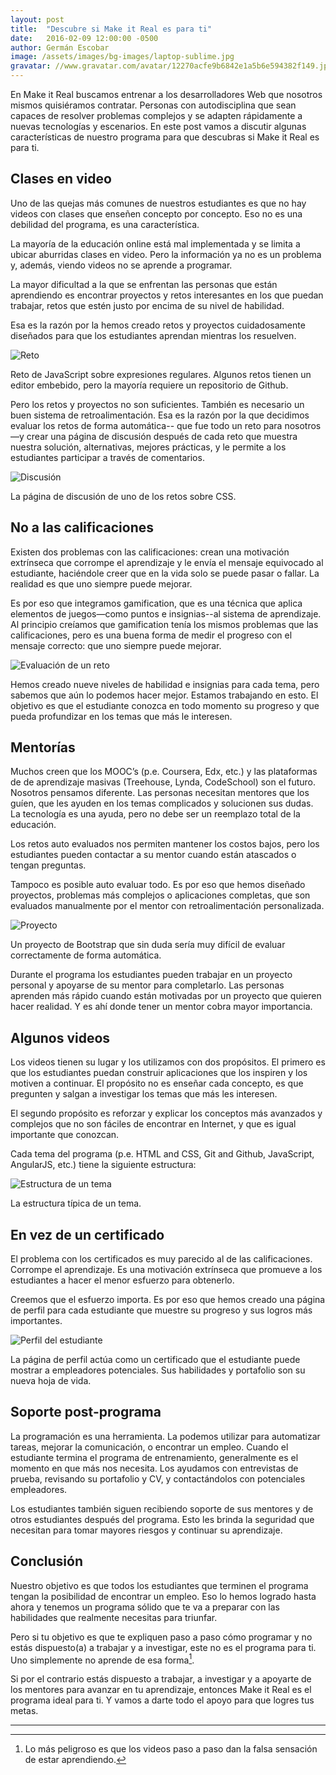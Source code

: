 ```yaml
---
layout: post
title:  "Descubre si Make it Real es para ti"
date:   2016-02-09 12:00:00 -0500
author: Germán Escobar
image: /assets/images/bg-images/laptop-sublime.jpg
gravatar: //www.gravatar.com/avatar/12270acfe9b6842e1a5b6e594382f149.jpg?s=80
---
```


En Make it Real buscamos entrenar a los desarrolladores Web que nosotros mismos quisiéramos contratar. Personas con autodisciplina que sean capaces de resolver problemas complejos y se adapten rápidamente a nuevas tecnologías y escenarios. En este post vamos a discutir algunas características de nuestro programa para que descubras si Make it Real es para ti.

## Clases en video

Uno de las quejas más comunes de nuestros estudiantes es que no hay videos con clases que enseñen concepto por concepto. Eso no es una debilidad del programa, es una característica.

La mayoría de la educación online está mal implementada y se limita a ubicar aburridas clases en video. Pero la información ya no es un problema y, además,  viendo videos no se aprende a programar.

La mayor dificultad a la que se enfrentan las personas que están aprendiendo es encontrar proyectos y retos interesantes en los que puedan trabajar, retos que estén justo por encima de su nivel de habilidad.

Esa es la razón por la hemos creado retos y proyectos cuidadosamente diseñados para que los estudiantes aprendan mientras los resuelven.

<img src="/assets/images/mir-challenge.png" alt="Reto" class="photo border">

<p class="photo-description">Reto de JavaScript sobre expresiones regulares. Algunos retos tienen un editor embebido, pero la mayoría requiere un repositorio de Github.</p>

Pero los retos y proyectos no son suficientes. También es necesario un buen sistema de retroalimentación. Esa es la razón por la que decidimos evaluar los retos de forma automática-- que fue todo un reto para nosotros—y crear una página de discusión después de cada reto que muestra nuestra  solución, alternativas, mejores prácticas, y le permite a los estudiantes participar a través de comentarios.

<img src="/assets/images/mir-discussion.png" alt="Discusión" class="photo border">

<p class="photo-description">La página de discusión de uno de los retos sobre CSS.</p>

## No a las calificaciones

Existen dos problemas con las calificaciones: crean una motivación extrínseca que corrompe el aprendizaje y le envía el mensaje equivocado al estudiante, haciéndole creer que en la vida solo se puede pasar o fallar. La realidad es que uno siempre puede mejorar.

Es por eso que integramos gamification, que es una técnica que aplica elementos de juegos—como puntos e insignias--al sistema de aprendizaje. Al principio creíamos que gamification tenía los mismos problemas que las calificaciones, pero es una buena forma de medir el progreso con el mensaje correcto: que uno siempre puede mejorar.

<img src="/assets/images/mir-evaluation.png" alt="Evaluación de un reto" class="photo">

Hemos creado nueve niveles de habilidad e insignias para cada tema, pero sabemos que aún lo podemos hacer mejor. Estamos trabajando en esto. El objetivo es que el estudiante conozca en todo momento su progreso y que pueda profundizar en los temas que más le interesen.

## Mentorías

Muchos creen que los MOOC’s (p.e. Coursera, Edx, etc.) y las plataformas de de aprendizaje masivas (Treehouse, Lynda, CodeSchool) son el futuro. Nosotros pensamos diferente. Las personas necesitan mentores que los guíen, que les ayuden en los temas complicados y solucionen sus dudas. La tecnología es una ayuda, pero no debe ser un reemplazo total de la educación.

Los retos auto evaluados nos permiten mantener los costos bajos, pero los estudiantes pueden contactar a su mentor cuando están atascados o tengan preguntas.

Tampoco es posible auto evaluar todo. Es por eso que hemos diseñado proyectos, problemas más complejos o aplicaciones completas, que son evaluados manualmente por el mentor con retroalimentación personalizada.

<img src="/assets/images/mir-project.png" alt="Proyecto" class="photo border">

<p class="photo-description">Un proyecto de Bootstrap que sin duda sería muy difícil de evaluar correctamente de forma automática.</p>

Durante el programa los estudiantes pueden trabajar en un proyecto personal y apoyarse de su mentor para completarlo. Las personas aprenden más rápido cuando están motivadas por un proyecto que quieren hacer realidad. Y es ahí donde tener un mentor cobra mayor importancia.

## Algunos videos

Los videos tienen su lugar y los utilizamos con dos propósitos. El primero es que los estudiantes puedan construir aplicaciones que los inspiren y los motiven a continuar. El propósito no es enseñar cada concepto, es que pregunten y salgan a investigar los temas que más les interesen.

El segundo propósito es reforzar y explicar los conceptos más avanzados y complejos que no son fáciles de encontrar en Internet, y que es igual importante que conozcan.

Cada tema del programa (p.e. HTML and CSS, Git and Github, JavaScript, AngularJS, etc.) tiene la siguiente estructura:

<img src="/assets/images/mir-subject-structure.jpg" alt="Estructura de un tema" class="photo">

<p class="photo-description">La estructura típica de un tema.</p>

## En vez de un certificado

El problema con los certificados es muy parecido al de las calificaciones. Corrompe el aprendizaje. Es una motivación extrínseca que promueve a los estudiantes a hacer el menor esfuerzo para obtenerlo.

Creemos que el esfuerzo importa. Es por eso que hemos creado una página de perfil para cada estudiante que muestre su progreso y sus logros más importantes.

<img src="/assets/images/mir-profile.png" alt="Perfil del estudiante" class="photo border">

<p class="photo-description">La página de perfil actúa como un certificado que el estudiante puede mostrar a empleadores potenciales. Sus habilidades y portafolio son su nueva hoja de vida.</p>

## Soporte post-programa

La programación es una herramienta. La podemos utilizar para automatizar tareas, mejorar la comunicación, o encontrar un empleo. Cuando el estudiante termina el programa de entrenamiento, generalmente es el momento en que más nos necesita. Los ayudamos con entrevistas de prueba, revisando su portafolio y CV, y contactándolos con potenciales empleadores.

Los estudiantes también siguen recibiendo soporte de sus mentores y de otros estudiantes después del programa. Esto les brinda la seguridad que necesitan para tomar mayores riesgos y continuar su aprendizaje.

## Conclusión

Nuestro objetivo es que todos los estudiantes que terminen el programa tengan la posibilidad de encontrar un empleo. Eso lo hemos logrado hasta ahora y tenemos un programa sólido que te va a preparar con las habilidades que realmente necesitas para triunfar.

Pero si tu objetivo es que te expliquen paso a paso cómo programar y no estás dispuesto(a) a trabajar y a investigar, este no es el programa para ti. Uno simplemente no aprende de esa forma[^1].

Si por el contrario estás dispuesto a trabajar, a investigar y a apoyarte de los mentores para avanzar en tu aprendizaje, entonces Make it Real es el programa ideal para ti. Y vamos a darte todo el apoyo para que logres tus metas.

---


[^1]: Lo más peligroso es que los videos paso a paso dan la falsa sensación de estar aprendiendo.
